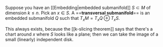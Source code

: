 Suppose you have an [[Embedding|embedded submanifold]] $S\subset M$ of dimension $k\leq n$. Pick an $x\in S$. A ==**transversal submanifold**== is an embedded submanifold $Q$ such that $T_x M = T_xQ \oplus T_x S$.

This always exists, because the [[k-slicing theorem]] says that there's a chart around $x$ where $S$ looks like a plane; then we can take the image of a small (linearly) independent disk.